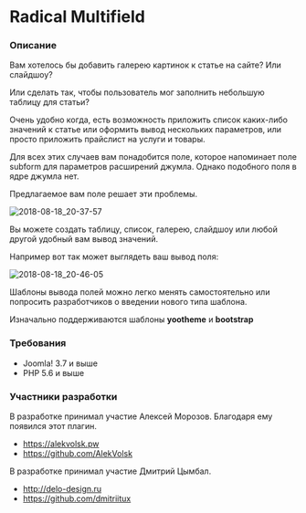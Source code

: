 # Radical Multifield

### Описание
Вам хотелось бы добавить галерею картинок к статье на сайте? Или слайдшоу?

Или сделать так, чтобы пользователь мог заполнить небольшую таблицу для статьи?

Очень удобно когда, есть возможность приложить список каких-либо значений к статье или оформить вывод нескольких параметров, или просто приложить прайслист на услуги и товары.

Для всех этих случаев вам понадобится поле, которое напоминает поле subform для параметров расширений джумла. Однако подобного поля в ядре джумла нет. 

Предлагаемое вам поле решает эти проблемы.

![2018-08-18_20-37-57](https://user-images.githubusercontent.com/3103677/44301852-d99f9880-a326-11e8-9626-0f4caa930d1a.png)

Вы можете создать таблицу, список, галерею, слайдшоу или любой другой удобный вам вывод значений.

Например вот так может выглядеть ваш вывод поля:

![2018-08-18_20-46-05](https://user-images.githubusercontent.com/3103677/44301893-c8a35700-a327-11e8-8c34-0e95300572ac.png)

Шаблоны вывода полей можно легко менять самостоятельно или попросить разработчиков о введении нового типа шаблона.

Изначально поддерживаются шаблоны **yootheme** и **bootstrap**

### Требования

* Joomla! 3.7 и выше
* PHP 5.6 и выше

### Участники разработки

В разработке принимал участие Алексей Морозов. Благодаря ему появился этот плагин.
* https://alekvolsk.pw
* https://github.com/AlekVolsk

В разработке принимал участие Дмитрий Цымбал. 
* http://delo-design.ru
* https://github.com/dmitriitux
